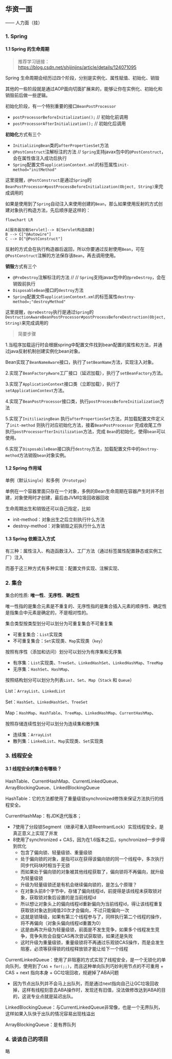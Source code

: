 ## 华资一面

—— 人力面（挂）

### 1. Spring

#### 1.1 Spring 的生命周期

> 推荐学习链接：https://blog.csdn.net/shijinjins/article/details/124071095 

Spring 生命周期会经历过四个阶段，分别是实例化、属性赋值、初始化、销毁

其他的一些阶段就是通过AOP面向切面扩展来的，能够让你在实例化、初始化和销毁前后做一些逻辑。

初始化阶段，有一个特别重要的接口`BeanPostProcessor`

- `postProcessorBeforeInitialization();` // 初始化前调用
- `postProcessorAfterInitialization();` // 初始化后调用

**初始化**方式有三个

- `InitializingBean`类的`afterPropertiesSet`方法
- `@PostConstruct`注解标注的方法 // `Spring`支持javax包中的`@PostConstruct`，会在属性值注入成功后执行
- `Spring`配置文件`applicationContext.xml`的标签属性`init-method="initMethod"`

这里提醒，`@PostConstruct`是通过`Spring`的`BeanPostProcessor#postProcessBeforeInitialization(Object, String)`来完成调用的

如果是使用到了`Spring`自动注入来使用创建的`Bean`，那么如果使用反射的方式创建对象执行构造方法，先后顺序是这样的：

```mermaid
flowchart LR

A[服务器加载Servlet]--> B[Servlet构造函数]
B --> C["@Autowire"]
C --> D["@PostConstruct"]
```

反射的方式会在执行构造器后返回，所以你要通过反射使用`Bean`，可在`@PostConstruct`注解的方法保存该`Bean`，再去调用使用。

**销毁**方式有三个

- `@PreDestroy`注解标注的方法 //  // `Spring`支持javax包中的`@preDestroy`，会在销毁前执行
- `DisposableBean`接口的`destroy`方法
- `Spring`配置文件`applicationContext.xml`的标签属性`destroy-method=;"destroyMethod"`

这里提醒，`@preDestroy`执行是通过`Spring`的`DestructionAwareBeanPostProcessor#postProcessBeforeDestruction(Object, String)`来完成调用的

>  简要步骤

1.当程序加载运行时会根据spring中配置文件找到bean配置的属性和方法，并通过java反射机制创建实例化bean对象。

Bean实现了`BeanNameAware`接口，执行了`setBeanName`方法，实现注入对象。

2.实现了`BeanFactoryAware`工厂接口（延迟加载），执行了`setBeanFactory`方法。

3.实现了`ApplicationContext`接口类（立即加载），执行了`setApplicationContext`方法。

4.实现了`BeanPostProcessor`接口类，执行`postProcessBeforeInitialization`方法

5.实现了`InitiliazingBean` 执行`afterPropertiesSet`方法，并加载配置文件定义了`init-method` 则执行对应初始化方法，接着`BeanPostProcessor` 完成收尾工作 执行`postProcessorfterInitilization`方法，完成  `Bean`的初始化，使得`bean`可以使用。

6.实现了`DisposabileBean`接口执行`destroy`方法，加载配置文件中的`destroy-method`方法销毁`bean`对象实例。

#### 1.2 Spring 作用域

单例（默认`Single`）和多例（`Prototype`）

单例在一个容器里面只存在一个对象，多例的Bean生命周期在容器产生时并不创建，对象使用时才创建，最后由JVM垃圾回收器回收

生命周期出生和销毁还可以自己指定，比如

- init-method：对象出生之后立刻执行什么方法
- destroy-method：对象销毁之前执行什么方法

#### 1.3 Spring 依赖注入方式

有三种：属性注入、构造函数注入、工厂方法（通过标签属性配置静态或实例工厂）注入

而基于这三种方式有多种实现：配置文件实现、注解实现、

### 2. 集合

集合的性质: **唯一性**、**无序性**、**确定性**

唯一性指的是集合元素是不重复的、无序性指的是集合插入元素的顺序性、确定性是指集合中元素是确定的，不是相对性的。

集合类型按类型划分可以划分为可重复集合不可重复集

- 可重复集合：`List`实现类
- 不可重复集合：`Set`实现类、`Map`实现类（`key`）

按照有序性（添加和访问）划分可以划分为有序集和无序集

- 有序集：`List`实现类、`TreeSet`、`LinkedHashSet`、`LinkedHashMap`、`TreeMap`
- 无序集：`HashSet`、`HashMap`、

按照结构划分可以划分为列表`List`、`Set`、`Map`（`Stack` 和 `Queue`）

List：`ArrayList`、`LinkedList`

Set：`HashSet`、`LinkedHashSet`、`TreeSet`

Map：`HashMap`、`HashTable`、`TreeMap`、`LinkedHashMap`、`CurrentHashMap`、

按照存储连续性划分可以划分为连续集和散列集

- 连续集：`ArrayList`
- 散列集：`LinkedList`、`Map`实现类、`Set`实现类

### 3. 线程安全

#### 3.1 线程安全的集合有哪些？

HashTable、CurrentHashMap、CurrentLinkedQueue、ArrayBlockingQueue、LinkedBlockingQueue

HashTable：它的方法都使用了重量级锁synchronized修饰来保证方法执行的线程安全。

CurrentHashMap：有JDK迭代版本；

- 7使用了分段锁Segment（继承可重入锁ReentrantLock）实现线程安全，是真正意义上实现了并发
- 8使用了synchronized + CAS，因为在1.6版本之后，synchronized一步步得到优化
  - 包含了偏向锁、轻量级锁、重量级锁
  - 处于偏向锁的对象，是指可以在获得该偏向锁的同一个线程中，多次执行同步代码块时相当于无锁
  - 而如果处于偏向锁的对象被其他线程获取了，偏向锁将不再偏向，就升级为轻量级锁
  - 升级为轻量级锁还是有机会继续偏向锁的，是怎么个原理？
  - 在对象头前8个字节中，存储了偏向线程id，前提得是该线程未获取锁对象，获取锁对象后设置的是当前线程id
  - 所以想让对象头上的偏向线程id重新偏向为当前线程id，得让该线程重复获取锁对象达到阈值20次才会偏向，不过只能偏向一次
  - 这就是锁降级，如果有第三个线程参与了，同样执行第二个线程的操作，将不再偏向（对象头偏向线程id重置为0）
  - 这是由再次升级为轻量级锁，前面是不发生竞争，如果多个线程发生竞争，竞争失败会自旋CAS再次尝试获取锁，如果还是失败
  - 这时升级为重量级锁，重量级锁将不再通过乐观锁CAS操作，而是会发生阻塞，必须等获得锁的线程释放锁才能让给下一个线程

CurrentLinkedQueue：使用了非阻塞的方式实现了线程安全，是一个无锁化的单向队列，使用到了`CAS` + `for(;;)`，而且这种单向队列巧妙利用节点的不可重用 + CAS + next 指向本身 + GC垃圾回收，规避掉了ABA问题

- 因为节点出队列并不会马上出队列，而是通过next指向自己让GC垃圾回收掉，这样有线程刻意去ABA操作时，发现还有旧值，没法做修改达到ABA的目的，这说专业点就是延迟出队。

LinkedBlockingQueue：与CurrentLinkedQueue非常像，也是一个无界队列，这样如果入队快于出队的情况容易出现栈溢出

ArrayBlockingQueue：是有界队列

### 4. 谈谈自己的项目

略